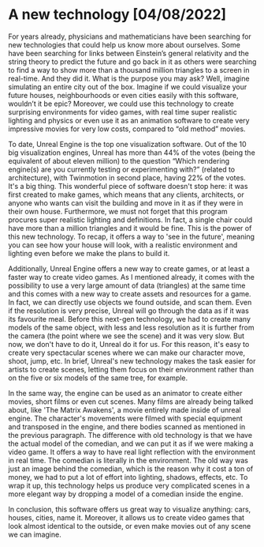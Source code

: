 # A new technology [04/08/2022]

For years already, physicians and mathematicians have been searching for new technologies that could help us know more about ourselves. Some have been searching for links between Einstein’s general relativity and the string theory to predict the future and go back in it as others were searching to find a way to show more than a thousand million triangles to a screen in real-time. And they did it. What is the purpose you may ask? Well, imagine simulating an entire city out of the box. Imagine if we could visualize your future houses, neighbourhoods or even cities easily with this software, wouldn’t it be epic? Moreover, we could use this technology to create surprising environments for video games, with real time super realistic lighting and physics or even use it as an animation software to create very impressive movies for very low costs, compared to “old method” movies.

To date, Unreal Engine is the top one visualization software. Out of the 10 big visualization engines, Unreal has more than 44% of the votes (being the equivalent of about eleven million) to the question “Which rendering engine(s) are you currently testing or experimenting with?” (related to architecture), with Twinmotion in second place, having 22% of the votes. It's a big thing. This wonderful piece of software doesn't stop here: it was first created to make games, which means that any clients, architects, or anyone who wants can visit the building and move in it as if they were in their own house. Furthermore, we must not forget that this program procures super realistic lighting and definitions. In fact, a single chair could have more than a million triangles and it would be fine. This is the power of this new technology. To recap, it offers a way to 'see in the future', meaning you can see how your house will look, with a realistic environment and lighting even before we make the plans to build it.

Additionally, Unreal Engine offers a new way to create games, or at least a faster way to create video games. As I mentioned already, it comes with the possibility to use a very large amount of data (triangles) at the same time and this comes with a new way to create assets and resources for a game. In fact, we can directly use objects we found outside, and scan them. Even if the resolution is very precise, Unreal will go through the data as if it was its favourite meal. Before this next-gen technology, we had to create many models of the same object, with less and less resolution as it is further from the camera (the point where we see the scene) and it was very slow. But now, we don't have to do it, Unreal do it for us. For this reason, it's easy to create very spectacular scenes where we can make our character move, shoot, jump, etc. In brief, Unreal's new technology makes the task easier for artists to create scenes, letting them focus on their environment rather than on the five or six models of the same tree, for example.

In the same way, the engine can be used as an animator to create either movies, short films or even cut scenes. Many films are already being talked about, like 'The Matrix Awakens', a movie entirely made inside of unreal engine. The character's movements were filmed with special equipment and transposed in the engine, and there bodies scanned as mentioned in the previous paragraph. The difference with old technology is that we have the actual model of the comedian, and we can put it as if we were making a video game. It offers a way to have real light reflection with the environment in real time. The comedian is literally in the environment. The old way was just an image behind the comedian, which is the reason why it cost a ton of money, we had to put a lot of effort into lighting, shadows, effects, etc. To wrap it up, this technology helps us produce very complicated scenes in a more elegant way by dropping a model of a comedian inside the engine.

In conclusion, this software offers us great way to visualize anything: cars, houses, cities, name it. Moreover, it allows us to create video games that look almost identical to the outside, or even make movies out of any scene we can imagine.

